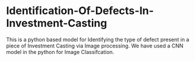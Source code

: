 # Identification-Of-Defects-In-Investment-Casting
This is a python based model for Identifying the type of defect present in a piece of Investment Casting via Image processing. We have used a CNN model in the python for Image Classifcation.
